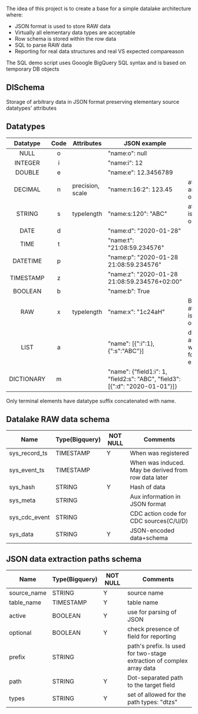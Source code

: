 The idea of this project is to create a base for a simple datalake architecture where:

- JSON format is used to store RAW data
- Virtually all elementary data types are acceptable
- Row schema is stored within the row data
- SQL to parse RAW data
- Reporting for real data structures and real VS expected compareason
 
The SQL demo script uses Gooogle BigQuery SQL syntax and is based on temporary DB objects

## DlSchema

Storage of arbitrary data in JSON format preserving elementary source datatypes' attributes

## Datatypes

| Datatype | Code | Attributes | JSON example | note |
| :---: | :---: | --- | --- | --- |
| NULL | o | | "name:o": null | |
| INTEGER | i | | "name:i": 12 | |
| DOUBLE | e | | "name:e": 12.3456789 | |
| DECIMAL | n | precision, scale | "name:n:16:2": 123.45 | attributes are optional |
| STRING | s | typelength | "name:s:120": "ABC" | attribute is optional |
| DATE | d | | "name:d": "2020-01-28" | |
| TIME | t | | "name:t": "21:08:59.234576" | |
| DATETIME | p | | "name:p": "2020-01-28 21:08:59.234576" | |
| TIMESTAMP | z | | "name:z": "2020-01-28 21:08:59.234576+02:00" | |
| BOOLEAN | b | | "name:b": True | |
| RAW | x | typelength | "name:x": "1c24aH"| BASE64, attribute is optional |
| LIST | a | | "name": [{":i":1}, {":s":"ABC"}] | dictionary as wrapper for elements |
| DICTIONARY | m | | "name": {"field1:i": 1, "field2:s": "ABC", "field3": [{":d": "2020-01-01"}]} | |

Only terminal elements have datatype suffix concatenated with name.

## Datalake RAW data schema

| Name | Type(Bigquery) | NOT NULL | Comments |
| --- | --- | --- | --- |
| sys_record_ts | TIMESTAMP | Y | When was registered |
| sys_event_ts | TIMESTAMP | | When was induced. May be derived from row data later |
| sys_hash | STRING | Y | Hash of data |
| sys_meta | STRING | | Aux information in JSON format |
| sys_cdc_event | STRING | | CDC action code for CDC sources(C/U/D) |
| sys_data | STRING | Y | JSON-encoded data+schema | 

## JSON data extraction paths schema

| Name | Type(Bigquery) | NOT NULL | Comments |
| --- | --- | --- | --- |
| source_name | STRING | Y | source name |
| table_name | TIMESTAMP | Y | table name |
| active | BOOLEAN | Y | use for parsing of JSON |
| optional | BOOLEAN | Y | check presence of field for reporting |
| prefix | STRING | | path's prefix. Is used for two-stage extraction of complex array data |
| path | STRING | Y | Dot-separated path to the target field |
| types | STRING | Y | set of allowed for the path types: "dtzs" |
